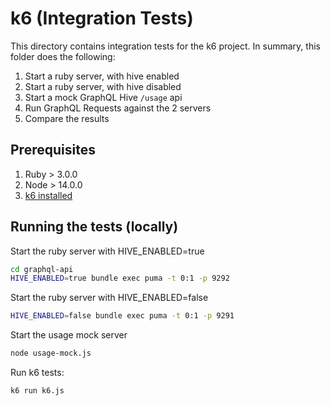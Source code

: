 # k6 (Integration Tests)

This directory contains integration tests for the k6 project. In
summary, this folder does the following:
1. Start a ruby server, with hive enabled
2. Start a ruby server, with hive disabled
3. Start a mock GraphQL Hive `/usage` api
4. Run GraphQL Requests against the 2 servers
5. Compare the results

## Prerequisites
1. Ruby > 3.0.0
2. Node > 14.0.0
3. [k6 installed](https://grafana.com/docs/k6/latest/set-up/install-k6/)

## Running the tests (locally)

Start the ruby server with HIVE_ENABLED=true
```bash
cd graphql-api
HIVE_ENABLED=true bundle exec puma -t 0:1 -p 9292
```

Start the ruby server with HIVE_ENABLED=false
```bash
HIVE_ENABLED=false bundle exec puma -t 0:1 -p 9291
```

Start the usage mock server
```bash
node usage-mock.js
```

Run k6 tests:
```bash
k6 run k6.js
```
